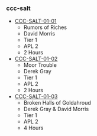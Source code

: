 ### ccc-salt
* [CCC-SALT-01-01](http://www.dmsguild.com/product/210440/CCCSALT0101-Rumors-of-Riches?affiliate_id=757342)
    * Rumors of Riches
    * David Morris
    * Tier 1
    * APL 2
    * 2 Hours
* [CCC-SALT-01-02](http://www.dmsguild.com/product/210443/CCCSALT0102-Moor-Trouble?affiliate_id=757342)
    * Moor Trouble
    * Derek Gray
    * Tier 1
    * APL 2
    * 2 Hours
* [CCC-SALT-01-03](http://www.dmsguild.com/product/210444/CCCSALT0103-Broken-Halls-of-Goldahroud?affiliate_id=757342)
    * Broken Halls of Goldahroud
    * Derek Gray & David Morris
    * Tier 1
    * APL 2
    * 4 Hours

